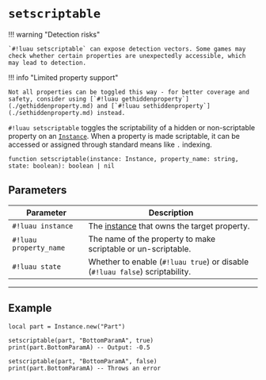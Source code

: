 # `setscriptable`

!!! warning "Detection risks"

    `#!luau setscriptable` can expose detection vectors. Some games may check whether certain properties are unexpectedly accessible, which may lead to detection.

!!! info "Limited property support"

    Not all properties can be toggled this way - for better coverage and safety, consider using [`#!luau gethiddenproperty`](./gethiddenproperty.md) and [`#!luau sethiddenproperty`](./sethiddenproperty.md) instead.

`#!luau setscriptable` toggles the scriptability of a hidden or non-scriptable property on an [`Instance`](https://create.roblox.com/docs/reference/engine/classes/Instance). When a property is made scriptable, it can be accessed or assigned through standard means like `.` indexing.

```luau
function setscriptable(instance: Instance, property_name: string, state: boolean): boolean | nil
```

## Parameters

| Parameter             | Description                                                    |
|-----------------------|----------------------------------------------------------------|
| `#!luau instance`       | The [instance](https://create.roblox.com/docs/reference/engine/classes/Instance) that owns the target property.                     |
| `#!luau property_name`  | The name of the property to make scriptable or un-scriptable.   |
| `#!luau state`          | Whether to enable (`#!luau true`) or disable (`#!luau false`) scriptability. |

---

## Example

```luau title="Temporarily enabling scriptability of a property" linenums="1"
local part = Instance.new("Part")

setscriptable(part, "BottomParamA", true)
print(part.BottomParamA) -- Output: -0.5

setscriptable(part, "BottomParamA", false)
print(part.BottomParamA) -- Throws an error
```

